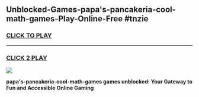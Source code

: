 
## Unblocked-Games-papa's-pancakeria-cool-math-games-Play-Online-Free #tnzie
<h3>
<a href="https://us.freeplayer.one?title=papa's-pancakeria-cool-math-games&ref=10M">CLICK TO PLAY</a></h3>
<hr>

<h3>
<a href="https://us.freeplayer.one?title=papa's-pancakeria-cool-math-games&ref=10M">CLICK 2 PLAY</a>
  
</h3>

<a href="https://us.freeplayer.one?title=papa's-pancakeria-cool-math-games&ref=10M"><img src="https://clearcache.store/games.png"></a>


**papa's-pancakeria-cool-math-games games unblocked: Your Gateway to Fun and Accessible Online Gaming**
